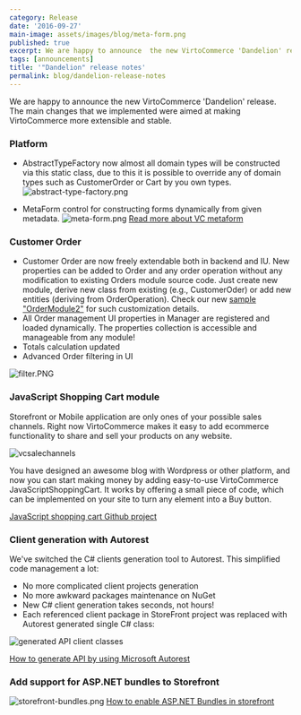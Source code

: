 ```yaml
---
category: Release
date: '2016-09-27'
main-image: assets/images/blog/meta-form.png
published: true
excerpt: We are happy to announce  the new VirtoCommerce 'Dandelion' release. The main changes that we implemented were aimed at making VirtoCommerce more extensible and stable.
tags: [announcements]
title: '"Dandelion" release notes'
permalink: blog/dandelion-release-notes
---
```

We are happy to announce  the new VirtoCommerce 'Dandelion' release. The main changes that we implemented were aimed at making VirtoCommerce more extensible and stable.
### Platform
* AbstractTypeFactory now almost all domain types will be constructed via this static class, due to this it is possible to override any of domain types such as CustomerOrder or Cart by you own types.
![abstract-type-factory.png](assets/images/blog/abstract-type-factory.png)

* MetaForm control for constructing forms dynamically from given metadata.
![meta-form.png](assets/images/blog/meta-form.png)
[Read more about VC metaform](http://docs.virtocommerce.com/display/vc2devguide/Metaform)

### Customer Order
* Customer Order are now freely extendable both in backend and IU. New properties can be added to Order and any order operation without any modification to existing Orders module source code. Just create new module, derive new class from existing (e.g., CustomerOder) or add new entities (deriving from OrderOperation). Check our new [sample "OrderModule2"](https://github.com/VirtoCommerce/vc-samples/tree/master/OrderModule2) for such customization details.
* All Order management UI properties in Manager are registered and loaded dynamically. The properties collection is accessible and manageable from any module!
* Totals calculation updated
* Advanced Order filtering in UI

![filter.PNG](assets/images/blog/filter.PNG)

### JavaScript Shopping Cart module
Storefront or Mobile application are only ones of your possible sales channels. Right now VirtoCommerce makes it easy to add ecommerce functionality to share and sell your products on any website.

![vcsalechannels](https://cloud.githubusercontent.com/assets/16013311/18511407/d76a3c14-7a83-11e6-9c07-c09c1c7f0289.PNG)

You have designed an awesome blog with Wordpress or other platform, and now you can start making money by adding easy-to-use VirtoCommerce JavaScriptShoppingCart. It works by offering a small piece of code, which can be implemented on your site to turn any element into a Buy button.

[JavaScript shopping cart Github project](https://github.com/VirtoCommerce/vc-module-javascript-shoppingcart)

### Client generation with Autorest
We've switched the C# clients generation tool to Autorest. This simplified code management a lot:

* No more complicated client projects generation 
* No more awkward packages maintenance on NuGet
* New C# client generation takes seconds, not hours!
* Each referenced client package in StoreFront project was replaced with Autorest generated single C# class:

![generated API client classes](assets/images/blog/apiClients.PNG)

[How to generate API by using Microsoft Autorest](http://docs.virtocommerce.com/display/vc2devguide/How+to+generate+module+API+C%23+client+using+AutoRest)

### Add support for ASP.NET bundles to Storefront
![storefront-bundles.png](assets/images/blog/storefront-bundles.png)
[How to enable ASP.NET Bundles in storefront](http://docs.virtocommerce.com/display/vc2devguide/Bundles)